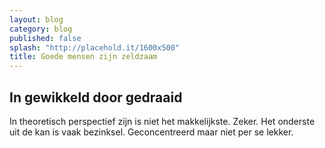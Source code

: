 ```yaml
---
layout: blog
category: blog
published: false
splash: "http://placehold.it/1600x500"
title: Goede mensen zijn zeldzaam
---
```


## In gewikkeld door gedraaid ##
In theoretisch perspectief zijn is niet het makkelijkste. Zeker. Het onderste uit de kan is vaak bezinksel. Geconcentreerd maar niet per se lekker.